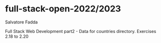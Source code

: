 # full-stack-open-2022/2023

Salvatore Fadda

Full Stack Web Development part2 - Data for countries directory.
Exercises 2.18 to 2.20